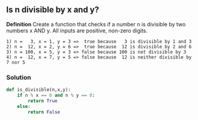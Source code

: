 ## Is n divisible by x and y?

**Definition**
Create a function that checks if a number n is divisible by two numbers x AND y. All inputs are positive, non-zero digits.

```Examples:
1) n =   3, x = 1, y = 3 =>  true because   3 is divisible by 1 and 3
2) n =  12, x = 2, y = 6 =>  true because  12 is divisible by 2 and 6
3) n = 100, x = 5, y = 3 => false because 100 is not divisible by 3
4) n =  12, x = 7, y = 5 => false because  12 is neither divisible by 7 nor 5
```

### Solution

```python
def is_divisible(n,x,y):
    if n % x == 0 and n % y == 0:
        return True
    else:
        return False
```
        
    
